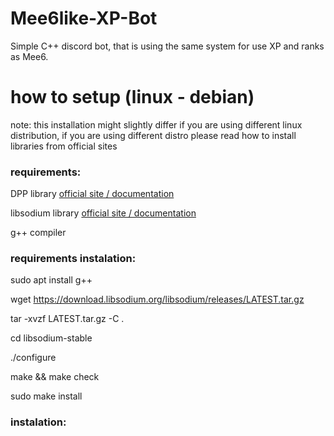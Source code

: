 # Mee6like-XP-Bot
Simple C++ discord bot, that is using the same system for use XP and ranks as Mee6.

# how to setup (linux - debian)

note: this installation might slightly differ if you are using different linux distribution, if you are using different distro please read how to install libraries from official sites

### requirements:

DPP library [official site / documentation](https://dpp.dev/install-linux-deb.html)

libsodium library [official site / documentation](https://doc.libsodium.org/)

g++ compiler

### requirements instalation:

sudo apt install g++

wget https://download.libsodium.org/libsodium/releases/LATEST.tar.gz

tar -xvzf LATEST.tar.gz -C .

cd libsodium-stable

./configure

make && make check

sudo make install

### instalation:


